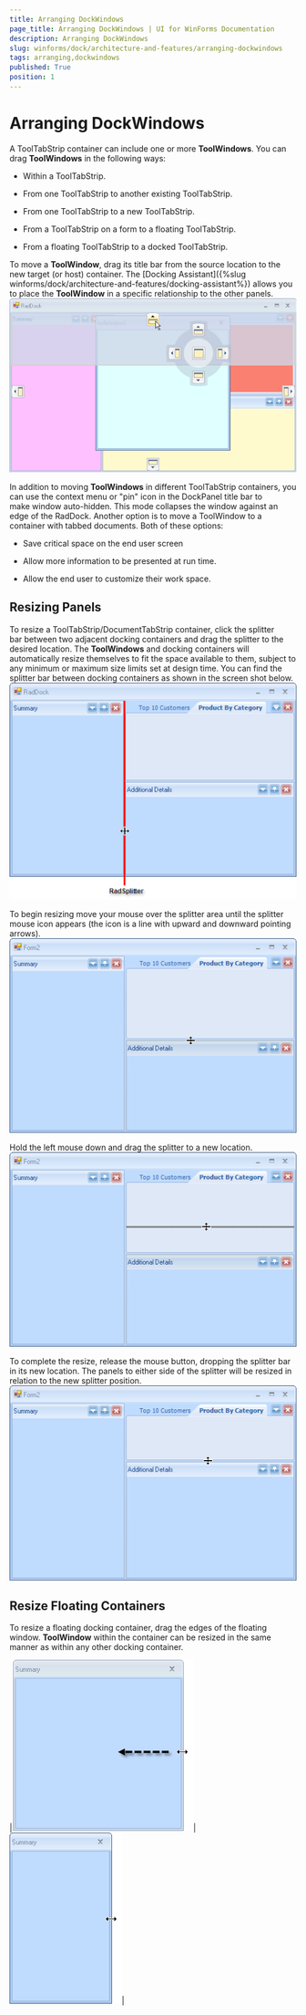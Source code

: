 ```yaml
---
title: Arranging DockWindows
page_title: Arranging DockWindows | UI for WinForms Documentation
description: Arranging DockWindows
slug: winforms/dock/architecture-and-features/arranging-dockwindows
tags: arranging,dockwindows
published: True
position: 1
---
```


# Arranging DockWindows



A ToolTabStrip container can include one or more __ToolWindows__. You can drag __ToolWindows__ in the following ways:

* Within a ToolTabStrip.

* From one ToolTabStrip to another existing ToolTabStrip. 

* From one ToolTabStrip to a new ToolTabStrip. 

* From a ToolTabStrip on a form to a floating ToolTabStrip. 

* From a floating ToolTabStrip to a docked ToolTabStrip. 

To move a __ToolWindow__, drag its title bar from the source location to the new target (or host) container. The [Docking Assistant]({%slug winforms/dock/architecture-and-features/docking-assistant%}) allows you to place the __ToolWindow__ in a specific relationship to the other panels.![dock-architecture-and-features-arranging-dockwindows 001](images/dock-architecture-and-features-arranging-dockwindows001.png)

In addition to moving __ToolWindows__ in different ToolTabStrip containers, you can use the context menu or "pin" icon in the DockPanel title bar to make window auto-hidden. This mode collapses the window against an edge of the RadDock. Another option is to move a ToolWindow to a container with tabbed documents. Both of these options:

* Save critical space on the end user screen 


* Allow more information to be presented at run time. 


* Allow the end user to customize their work space.

## Resizing Panels

To resize a ToolTabStrip/DocumentTabStrip container, click the splitter bar between two adjacent docking containers and drag the splitter to the desired location. The __ToolWindows__ and docking containers will automatically resize themselves to fit the space available to them, subject to any minimum or maximum size limits set at design time. You can find the splitter bar between docking containers as shown in the screen shot below.![dock-architecture-and-features-arranging-dockwindows 002](images/dock-architecture-and-features-arranging-dockwindows002.png)

To begin resizing move your mouse over the splitter area until the splitter mouse icon appears (the icon is a line with upward and downward pointing arrows).![dock-architecture-and-features-arranging-dockwindows 003](images/dock-architecture-and-features-arranging-dockwindows003.png)

Hold the left mouse down and drag the splitter to a new location.![dock-architecture-and-features-arranging-dockwindows 004](images/dock-architecture-and-features-arranging-dockwindows004.png)

To complete the resize, release the mouse button, dropping the splitter bar in its new location. The panels to either side of the splitter will be resized in relation to the new splitter position.![dock-architecture-and-features-arranging-dockwindows 005](images/dock-architecture-and-features-arranging-dockwindows005.png)

## Resize Floating Containers

To resize a floating docking container, drag the edges of the floating window. __ToolWindow__ within the container can be resized in the same manner as within any other docking container.



|![dock-architecture-and-features-arranging-dockwindows 006](images/dock-architecture-and-features-arranging-dockwindows006.png)|![dock-architecture-and-features-arranging-dockwindows 007](images/dock-architecture-and-features-arranging-dockwindows007.png)|
